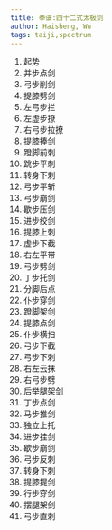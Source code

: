 ```yaml
---
title: 拳谱:四十二式太极剑
author: Haisheng, Wu
tags: taiji,spectrum
---
```


1. 起势
2. 并步点剑 
3. 弓步削剑 
4. 提膝劈剑
5. 左弓步拦 
6. 左虚步撩 
7. 右弓步拉撩 
8. 提膝捧剑
9. 蹬脚前刺 
10. 跳步平刺
11. 转身下刺
12. 弓步平斩
13. 弓步崩剑
14. 歇步压剑
15. 进步绞剑
16. 提膝上刺
17. 虚步下截
18. 右左平带
19. 弓步劈剑
20. 丁步托剑
21. 分脚后点
22. 仆步穿剑
23. 蹬脚架剑
24. 提膝点剑
25. 仆步横扫
26. 弓步下截
27. 弓步下刺
28. 右左云抹
29. 右弓步劈
30. 后举腿架剑
31. 丁步点剑
32. 马步推剑
33. 独立上托
34. 进步挂剑
35. 歇步崩剑
36. 弓步反刺
37. 转身下刺
38. 提膝提剑
39. 行步穿剑
40. 摆腿架剑
41. 弓步直刺
